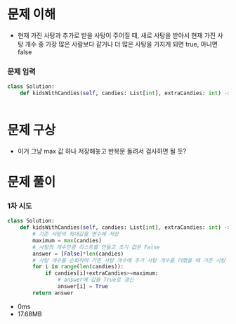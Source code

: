 # 문제 이해
* 현재 가진 사탕과 추가로 받을 사탕이 주어질 때, 새로 사탕을 받아서 현재 가진 사탕 개수 중 가장 많은 사람보다 같거나 더 많은 사탕을 가지게 되면 true, 아니면 false
### 문제 입력
```python
class Solution:
    def kidsWithCandies(self, candies: List[int], extraCandies: int) -> List[bool]:
        
```
# 문제 구상
* 이거 그냥 max 값 하나 저장해놓고 반복문 돌려서 검사하면 될 듯?
# 문제 풀이
### 1차 시도
```python
class Solution:
    def kidsWithCandies(self, candies: List[int], extraCandies: int) -> List[bool]:
        # 기존 사탕의 최대값을 변수에 저장
        maximum = max(candies)
        # 사탕의 개수만큼 리스트를 만들고 초기 값은 False
        answer = [False]*len(candies)
        # 사탕 개수를 순회하며 기존 사탕 개수에 추가 사탕 개수를 더했을 때 기존 사탕 최대값보다 크거나 같으면
        for i in range(len(candies)):
            if candies[i]+extraCandies>=maximum:
                # answer에 값을 True로 갱신
                answer[i] = True
        return answer
```
* 0ms
* 17.68MB